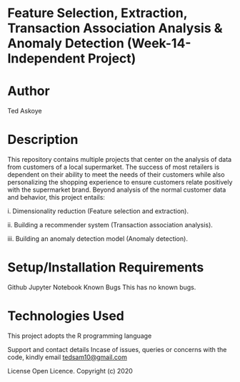 # Feature Selection, Extraction, Transaction Association Analysis & Anomaly Detection (Week-14-Independent Project)

# Author
Ted Askoye

# Description
This repository contains multiple projects that center on the analysis of data from customers of a local supermarket. The success of most retailers is dependent on their ability to meet the needs of their customers while also personalizing the shopping experience to ensure customers relate positively with the supermarket brand. Beyond analysis of the normal customer data and behavior, this project entails:

i. Dimensionality reduction (Feature selection and extraction).

ii. Building a recommender system (Transaction association analysis).

iii. Building an anomaly detection model (Anomaly detection).

# Setup/Installation Requirements
Github
Jupyter Notebook
Known Bugs
This has no known bugs.

# Technologies Used
This project adopts the R programming language 

Support and contact details
Incase of issues, queries or concerns with the code, kindly email tedsam10@gmail.com

License
Open Licence. Copyright (c) 2020 
